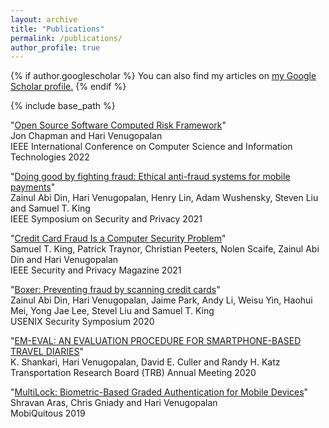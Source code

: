 ```yaml
---
layout: archive
title: "Publications"
permalink: /publications/
author_profile: true
---
```


{% if author.googlescholar %}
  You can also find my articles on <u><a href="{{author.googlescholar}}">my Google Scholar profile</a>.</u>
{% endif %}

{% include base_path %}

"[Open Source Software Computed Risk Framework](https://hariv.github.io/files/drs.pdf)"    
Jon Chapman and Hari Venugopalan  
IEEE International Conference on Computer Science and Information Technologies 2022

"[Doing good by fighting fraud: Ethical anti-fraud systems for mobile payments](https://ieeexplore.ieee.org/document/9519475)"  
Zainul Abi Din, Hari Venugopalan, Henry Lin, Adam Wushensky, Steven Liu and Samuel T. King  
IEEE Symposium on Security and Privacy 2021

"[Credit Card Fraud Is a Computer Security Problem](https://ieeexplore.ieee.org/document/9382389)"  
Samuel T. King, Patrick Traynor, Christian Peeters, Nolen Scaife, Zainul Abi Din and Hari Venugopalan  
IEEE Security and Privacy Magazine 2021  

"[Boxer: Preventing fraud by scanning credit cards](https://www.usenix.org/system/files/sec20-din.pdf)"  
Zainul Abi Din, Hari Venugopalan, Jaime Park, Andy Li, Weisu Yin, Haohui Mei, Yong Jae Lee, Stevel Liu and Samuel T. King  
USENIX Security Symposium 2020  

"[EM-EVAL: AN EVALUATION PROCEDURE FOR SMARTPHONE-BASED TRAVEL DIARIES](https://hariv.github.io/files/em-eval.pdf)"  
K. Shankari, Hari Venugopalan, David E. Culler and Randy H. Katz  
Transportation Research Board (TRB) Annual Meeting 2020

"[MultiLock: Biometric-Based Graded Authentication for Mobile Devices](https://dl.acm.org/doi/10.1145/3360774.3360781)"  
Shravan Aras, Chris Gniady and Hari Venugopalan  
MobiQuitous 2019  
